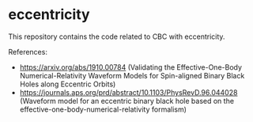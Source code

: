 # eccentricity

This repository contains the code related to CBC with eccentricity.

References: 

* https://arxiv.org/abs/1910.00784 (Validating the Effective-One-Body Numerical-Relativity Waveform Models for Spin-aligned Binary Black Holes along Eccentric Orbits)
* https://journals.aps.org/prd/abstract/10.1103/PhysRevD.96.044028 (Waveform model for an eccentric binary black hole based on the effective-one-body-numerical-relativity formalism)